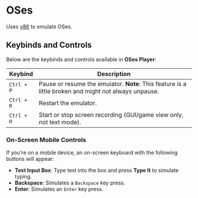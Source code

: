 # OSes
Uses [v86](https://github.com/copy/v86) to emulate OSes.

## Keybinds and Controls

Below are the keybinds and controls available in **OSes Player**:

| Keybind               | Description                                                                 |
|----------------------|-----------------------------------------------------------------------------|
| `Ctrl + P`           | Pause or resume the emulator. **Note**: This feature is a little broken and might not always unpause. |
| `Ctrl + R`           | Restart the emulator.                                                       |
| `Ctrl + H`           | Start or stop screen recording (GUI/game view only, not text mode).        |

### On-Screen Mobile Controls

If you're on a mobile device, an on-screen keyboard with the following buttons will appear:

- **Text Input Box**: Type text into the box and press **Type It** to simulate typing.
- **Backspace**: Simulates a `Backspace` key press.
- **Enter**: Simulates an `Enter` key press.
